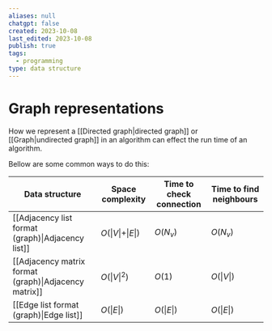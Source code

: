 ```yaml
---
aliases: null
chatgpt: false
created: 2023-10-08
last_edited: 2023-10-08
publish: true
tags:
  - programming
type: data structure
---
```

# Graph representations

How we represent a [[Directed graph|directed graph]] or [[Graph|undirected graph]] in an algorithm can effect the run time of an algorithm.

Bellow are some common ways to do this:

| Data structure                                        | Space complexity                   | Time to check connection | Time to find neighbours |
| ----------------------------------------------------- | ---------------------------------- | ------------------------ | ----------------------- |
| [[Adjacency list format (graph)\|Adjacency list]]     | $O(\vert V \vert + \vert E \vert)$ | $O(N_v)$                 | $O(N_v)$                |
| [[Adjacency matrix format (graph)\|Adjacency matrix]] | $O(\vert V \vert^2)$               | $O(1)$                   | $O(\vert V \vert)$      |
| [[Edge list format (graph)\|Edge list]]               | $O(\vert E \vert)$                 | $O(\vert E \vert)$       | $O(\vert E \vert)$      |

